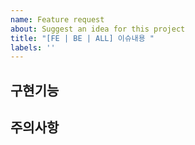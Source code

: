 ```yaml
---
name: Feature request
about: Suggest an idea for this project
title: "[FE | BE | ALL] 이슈내용 "
labels: ''
---
```


## 구현기능



## 주의사항
